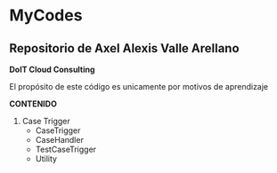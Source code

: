 # MyCodes
## Repositorio de Axel Alexis Valle Arellano

**DoIT Cloud Consulting**

El propósito de este código es unicamente por motivos de aprendizaje

**CONTENIDO**
1.  Case Trigger
	-   CaseTrigger
	-   CaseHandler
	-   TestCaseTrigger
	-   Utility
